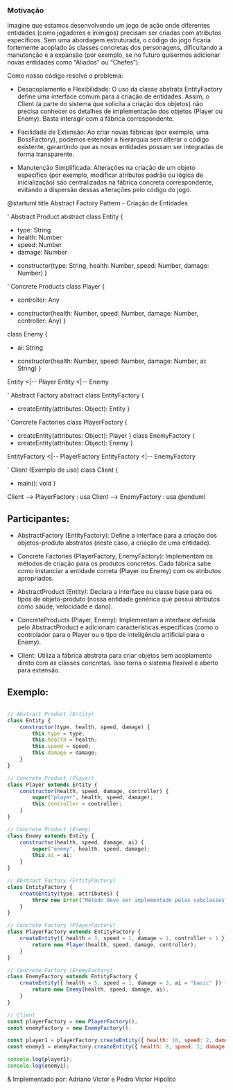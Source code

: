 

### Motivação
Imagine que estamos desenvolvendo um jogo de ação onde diferentes entidades (como jogadores e inimigos) precisam ser criadas com atributos específicos. Sem uma abordagem estruturada, o código do jogo ficaria fortemente acoplado às classes concretas dos personagens, dificultando a manutenção e a expansão (por exemplo, se no futuro quisermos adicionar novas entidades como “Aliados” ou “Chefes”).

Como nosso código resolve o problema:

- Desacoplamento e Flexibilidade:
O uso da classe abstrata EntityFactory define uma interface comum para a criação de entidades. Assim, o Client (a parte do sistema que solicita a criação dos objetos) não precisa conhecer os detalhes de implementação dos objetos (Player ou Enemy). Basta interagir com a fábrica correspondente.

- Facilidade de Extensão:
Ao criar novas fábricas (por exemplo, uma BossFactory), podemos estender a hierarquia sem alterar o código existente, garantindo que as novas entidades possam ser integradas de forma transparente.

- Manutenção Simplificada:
Alterações na criação de um objeto específico (por exemplo, modificar atributos padrão ou lógica de inicialização) são centralizadas na fábrica concreta correspondente, evitando a dispersão dessas alterações pelo código do jogo.

@startuml
title Abstract Factory Pattern - Criação de Entidades

' Abstract Product
abstract class Entity {
  - type: String
  - health: Number
  - speed: Number
  - damage: Number
  + constructor(type: String, health: Number, speed: Number, damage: Number)
}

' Concrete Products
class Player {
  - controller: Any
  + constructor(health: Number, speed: Number, damage: Number, controller: Any)
}

class Enemy {
  - ai: String
  + constructor(health: Number, speed: Number, damage: Number, ai: String)
}

Entity <|-- Player
Entity <|-- Enemy

' Abstract Factory
abstract class EntityFactory {
  + createEntity(attributes: Object): Entity
}

' Concrete Factories
class PlayerFactory {
  + createEntity(attributes: Object): Player
}
class EnemyFactory {
  + createEntity(attributes: Object): Enemy
}

EntityFactory <|-- PlayerFactory
EntityFactory <|-- EnemyFactory

' Client (Exemplo de uso)
class Client {
  + main(): void
}

Client --> PlayerFactory : usa
Client --> EnemyFactory : usa
@enduml

## Participantes: 

- AbstractFactory (EntityFactory):
Define a interface para a criação dos objetos-produto abstratos (neste caso, a criação de uma entidade).

- Concrete Factories (PlayerFactory, EnemyFactory):
Implementam os métodos de criação para os produtos concretos. Cada fábrica sabe como instanciar a entidade correta (Player ou Enemy) com os atributos apropriados.

- AbstractProduct (Entity):
Declara a interface ou classe base para os tipos de objeto-produto (nossa entidade genérica que possui atributos como saúde, velocidade e dano).

- ConcreteProducts (Player, Enemy):
Implementam a interface definida pelo AbstractProduct e adicionam características específicas (como o controlador para o Player ou o tipo de inteligência artificial para o Enemy).

- Client:
Utiliza a fábrica abstrata para criar objetos sem acoplamento direto com as classes concretas. Isso torna o sistema flexível e aberto para extensão.




## Exemplo:
```js

// Abstract Product (Entity)
class Entity {
    constructor(type, health, speed, damage) {
        this.type = type;
        this.health = health;
        this.speed = speed;
        this.damage = damage;
    }
}

// Concrete Product (Player)
class Player extends Entity {
    constructor(health, speed, damage, controller) {
        super("player", health, speed, damage);
        this.controller = controller;
    }
}

// Concrete Product (Enemy)
class Enemy extends Entity {
    constructor(health, speed, damage, ai) {
        super("enemy", health, speed, damage);
        this.ai = ai;
    }
}

// Abstract Factory (EntityFactory)
class EntityFactory {
    createEntity(type, attributes) {
        throw new Error("Método deve ser implementado pelas subclasses");
    }
}

// Concrete Factory (PlayerFactory)
class PlayerFactory extends EntityFactory {
    createEntity({ health = 3, speed = 1, damage = 1, controller = 1 }) {
        return new Player(health, speed, damage, controller);
    }
}

// Concrete Factory (EnemyFactory)
class EnemyFactory extends EntityFactory {
    createEntity({ health = 5, speed = 1, damage = 3, ai = "basic" }) {
        return new Enemy(health, speed, damage, ai);
    }
}

// Client
const playerFactory = new PlayerFactory();
const enemyFactory = new EnemyFactory();

const player1 = playerFactory.createEntity({ health: 10, speed: 2, damage: 5, controller: "keyboard" });
const enemy1 = enemyFactory.createEntity({ health: 8, speed: 1, damage: 4, ai: "aggressive" });

console.log(player1);
console.log(enemy1);


```

& Implementado por: Adriano Victor e Pedro Victor Hipolito